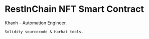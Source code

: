 # RestInChain NFT Smart Contract

Khanh - Automation Engineer.

```shell
Solidity sourcecode & Harhat tools.
```
